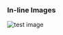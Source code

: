### In-line Images

![test image](https://mattermost.com/wp-content/uploads/2022/02/logoHorizontal.png)
